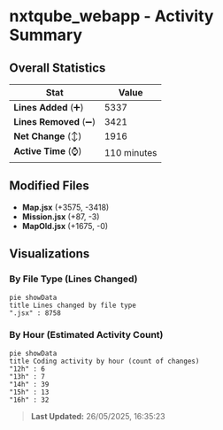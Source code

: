 # nxtqube_webapp - Activity Summary 

## Overall Statistics

| Stat                   | Value                                                             |
| ---------------------- | ----------------------------------------------------------------- |
| **Lines Added** (➕)   | 5337                                          |
| **Lines Removed** (➖) | 3421                                        |
| **Net Change** (↕)    | 1916                |
| **Active Time** (⌚)   | 110 minutes |


## Modified Files
- **Map.jsx** (+3575, -3418)
- **Mission.jsx** (+87, -3)
- **MapOld.jsx** (+1675, -0)

## Visualizations

### By File Type (Lines Changed)

```mermaid
pie showData
title Lines changed by file type
".jsx" : 8758
```

### By Hour (Estimated Activity Count)

```mermaid
pie showData
title Coding activity by hour (count of changes)
"12h" : 6
"13h" : 7
"14h" : 39
"15h" : 13
"16h" : 32
```


> **Last Updated:** 26/05/2025, 16:35:23